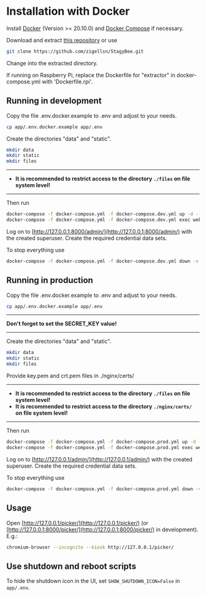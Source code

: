 # Installation with Docker

Install [Docker](https://docs.docker.com/install/) (Version >= 20.10.0) and [Docker Compose](https://docs.docker.com/compose/) if necessary.

Download and extract [this repository](https://github.com/zigellsn/StagyBee/archive/master.zip) or use
``` bash
git clone https://github.com/zigellsn/StagyBee.git
```
Change into the extracted directory.

If running on Raspberry Pi, replace the Dockerfile for "extractor" in docker-compose.yml with 'Dockerfile.rpi'.

## Running in development
Copy the file .env.docker.example to .env and adjust to your needs.
``` bash
cp app/.env.docker.example app/.env
```

Create the directories "data" and "static".
``` bash
mkdir data
mkdir static
mkdir files
```

---
- **It is recommended to restrict access to the directory `./files` on file system level!**
---

Then run
``` bash
docker-compose -f docker-compose.yml -f docker-compose.dev.yml up -d --build
docker-compose -f docker-compose.yml -f docker-compose.dev.yml exec web python manage.py createsuperuser
```

Log on to [http://127.0.0.1:8000/admin/](http://127.0.0.1:8000/admin/) with the created superuser.
Create the required credential data sets.

To stop everything use
``` bash
docker-compose -f docker-compose.yml -f docker-compose.dev.yml down -v
```

## Running in production
Copy the file .env.docker.example to .env and adjust to your needs.
``` bash
cp app/.env.docker.example app/.env
```

---
**Don't forget to set the SECRET_KEY value!**

---

Create the directories "data" and "static".
``` bash
mkdir data
mkdir static
mkdir files
```

Provide key.pem and crt.pem files in ./nginx/certs/

---
- **It is recommended to restrict access to the directory `./files` on file system level!**
- **It is recommended to restrict access to the directory `./nginx/certs/` on file system level!**
---

Then run
``` bash
docker-compose -f docker-compose.yml -f docker-compose.prod.yml up -d --build
docker-compose -f docker-compose.yml -f docker-compose.prod.yml exec web python manage.py createsuperuser
```

Log on to [http://127.0.0.1/admin/](http://127.0.0.1/admin/) with the created superuser.
Create the required credential data sets.

To stop everything use
``` bash
docker-compose -f docker-compose.yml -f docker-compose.prod.yml down -v
```
## Usage

Open [http://127.0.0.1/picker/](http://127.0.0.1/picker/) (or [http://127.0.0.1:8000/picker/](http://127.0.0.1:8000/picker/) 
in development). E.g.:
```bash
chromium-browser --incognito --kiosk http://127.0.0.1/picker/
```

## Use shutdown and reboot scripts

To hide the shutdown icon in the UI, set `SHOW_SHUTDOWN_ICON=False` in `app/.env`.
